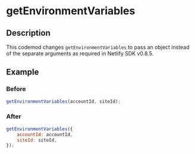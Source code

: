 # getEnvironmentVariables

## Description

This codemod changes `getEnvironmentVariables` to pass an object instead of the separate arguments as required in Netlify SDK v0.8.5.

## Example

### Before

```jsx
getEnvironmentVariables(accountId, siteId);
```

### After

```jsx
getEnvironmentVariables({
	accountId: accountId,
	siteId: siteId,
});
```
